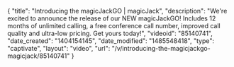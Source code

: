 {
    "title": "Introducing the magicJackGO | magicJack",
    "description": "We're excited to announce the release of our NEW magicJackGO! Includes 12 months of unlimited calling, a free conference call number, improved call quality and ultra-low pricing. Get yours today!",
    "videoid": "85140741",
    "date_created": "1404154145",
    "date_modified": "1485548418",
    "type": "captivate",
    "layout": "video",
    "url": "\/v\/introducing-the-magicjackgo-magicjack\/85140741"
}